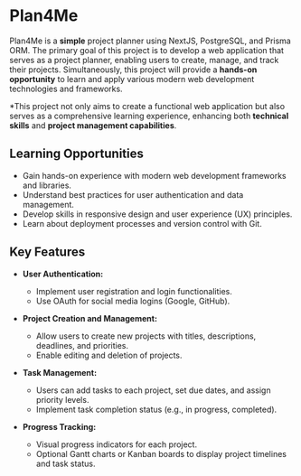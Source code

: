 # Plan4Me
Plan4Me is a **simple** project planner using NextJS, PostgreSQL, and Prisma ORM.  The primary goal of this project is to develop a web application that serves as a project planner, enabling users to create, manage, and track their projects. Simultaneously, this project will provide a **hands-on opportunity** to learn and apply various modern web development technologies and frameworks.

*This project not only aims to create a functional web application but also serves as a comprehensive learning experience, enhancing both **technical skills** and **project management capabilities**.

## Learning Opportunities

-   Gain hands-on experience with modern web development frameworks and libraries.
-   Understand best practices for user authentication and data management.
-   Develop skills in responsive design and user experience (UX) principles.
-   Learn about deployment processes and version control with Git.

## Key Features

-   **User Authentication:**
    
    -   Implement user registration and login functionalities.
    -   Use OAuth for social media logins (Google, GitHub).
-   **Project Creation and Management:**
    
    -   Allow users to create new projects with titles, descriptions, deadlines, and priorities.
    -   Enable editing and deletion of projects.
-   **Task Management:**
    
    -   Users can add tasks to each project, set due dates, and assign priority levels.
    -   Implement task completion status (e.g., in progress, completed).
-   **Progress Tracking:**
    
    -   Visual progress indicators for each project.
    -   Optional Gantt charts or Kanban boards to display project timelines and task status.
